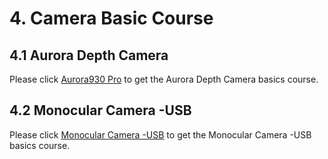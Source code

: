 # 4. Camera Basic Course

## 4.1 Aurora Depth Camera

Please click [Aurora930 Pro](https://wiki.hiwonder.com/projects/Aurora930-Pro/en/latest/index.html) to get the Aurora Depth Camera basics course.

## 4.2  Monocular Camera -USB

Please click [Monocular Camera -USB]() to get the Monocular Camera -USB basics course.